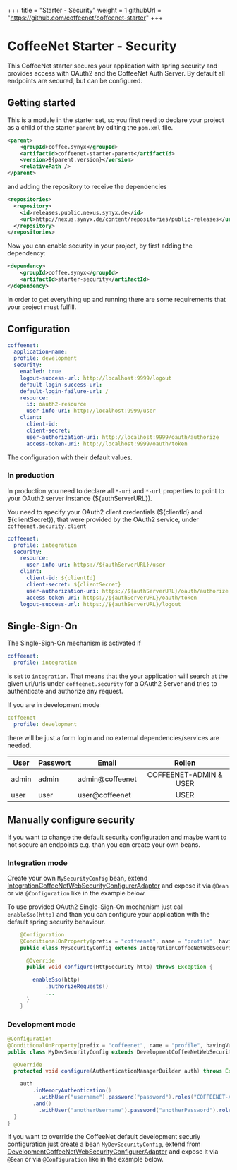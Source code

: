 +++
title = "Starter - Security"
weight = 1
githubUrl = "https://github.com/coffeenet/coffeenet-starter"
+++

# CoffeeNet Starter - Security

This CoffeeNet starter secures your application with
spring security and provides access with OAuth2 and the
CoffeeNet Auth Server.
By default all endpoints are secured, but can be configured.

## Getting started

This is a module in the starter set, so you first need to declare your project
as a child of the starter `parent` by editing the `pom.xml` file.

```xml
<parent>
    <groupId>coffee.synyx</groupId>
    <artifactId>coffeenet-starter-parent</artifactId>
    <version>${parent.version}</version>
    <relativePath />
</parent>
```

and adding the repository to receive the dependencies

```xml
<repositories>
  <repository>
    <id>releases.public.nexus.synyx.de</id>
    <url>http://nexus.synyx.de/content/repositories/public-releases</url>
  </repository>
</repositories>
```

Now you can enable security in your project, by first adding the dependency:

```xml
<dependency>
    <groupId>coffee.synyx</groupId>
    <artifactId>starter-security</artifactId>
</dependency>
```

In order to get everything up and running there are some requirements that
your project must fulfill.


## Configuration

```yaml
coffeenet:
  application-name:
  profile: development
  security:
    enabled: true
    logout-success-url: http://localhost:9999/logout
    default-login-success-url:
    default-login-failure-url: /
    resource:
      id: oauth2-resource
      user-info-uri: http://localhost:9999/user
    client:
      client-id:
      client-secret:
      user-authorization-uri: http://localhost:9999/oauth/authorize
      access-token-uri: http://localhost:9999/oauth/token
```

The configuration with their default values.


### In production

In production you need to declare all `*-uri` and `*-url` properties to point
to your OAuth2 server instance (${authServerURL}).

You need to specify your OAuth2 client credentials (${clientId} and ${clientSecret}),
that were provided by the OAuth2 service, under `coffeenet.security.client`

```yaml
coffeenet:
  profile: integration
  security:
    resource:
      user-info-uri: https://${authServerURL}/user
    client:
      client-id: ${clientId}
      client-secret: ${clientSecret}
      user-authorization-uri: https://${authServerURL}/oauth/authorize
      access-token-uri: https://${authServerURL}/oauth/token
    logout-success-url: https://${authServerURL}/logout
```

## Single-Sign-On

The Single-Sign-On mechanism is activated if

```yaml
coffeenet:
  profile: integration
```

is set to `integration`. That means that the your application will
search at the given uri/urls under `coffeenet.security` for a
OAuth2 Server and tries to authenticate and authorize any request.

If you are in development mode

```yaml
coffeenet
  profile: development
```

there will be just a form login and no external dependencies/services are needed.

| User       | Passwort   | Email           | Rollen                 |
| ---------- |------------|-----------------| :---------------------:|
| admin      | admin      | admin@coffeenet | COFFEENET-ADMIN & USER |
| user       | user       | user@coffeenet  | USER                   |


## Manually configure security

If you want to change the default security configuration and maybe
want to not secure an endpoints e.g. than you can create your own beans.

### Integration mode

Create your own `MySecurityConfig` bean, extend [IntegrationCoffeeNetWebSecurityConfigurerAdapter](https://github.com/coffeenet/coffeenet-starter/blob/master/coffeenet-autoconfigure/src/main/java/coffee/synyx/autoconfigure/security/config/IntegrationCoffeeNetWebSecurityConfigurerAdapter.java)
and expose it via `@Bean` or via `@Configuration` like in the example below.

To use provided OAuth2 Single-Sign-On mechanism just call `enableSso(http)` and
than you can configure your application with the default spring security behaviour.

```java
    @Configuration
    @ConditionalOnProperty(prefix = "coffeenet", name = "profile", havingValue = "integration")
    public class MySecurityConfig extends IntegrationCoffeeNetWebSecurityConfigurerAdapter {

      @Override
      public void configure(HttpSecurity http) throws Exception {

        enableSso(http)
            .authorizeRequests()
            ...
      }
    }
```

### Development mode

```java
@Configuration
@ConditionalOnProperty(prefix = "coffeenet", name = "profile", havingValue = "development", matchIfMissing = true)
public class MyDevSecurityConfig extends DevelopmentCoffeeNetWebSecurityConfigurerAdapter {

  @Override
  protected void configure(AuthenticationManagerBuilder auth) throws Exception {

    auth
        .inMemoryAuthentication()
          .withUser("username").password("password").roles("COFFEENET-ADMIN")
        .and()
          .withUser("anotherUsername").password("anotherPassword").roles("EMPLOYEE");
  }
}
```

If you want to override the CoffeeNet default development securiy configuration just
create a bean `MyDevSecurityConfig`, extend from [DevelopmentCoffeeNetWebSecurityConfigurerAdapter](https://github.com/coffeenet/coffeenet-starter/blob/master/coffeenet-autoconfigure/src/main/java/coffee/synyx/autoconfigure/security/config/DevelopmentCoffeeNetWebSecurityConfigurerAdapter.java)
and expose it via `@Bean` or via `@Configuration` like in the example below.
